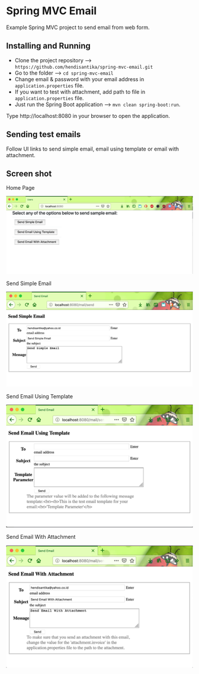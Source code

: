 # Spring MVC Email

Example Spring MVC project to send email from web form.

## Installing and Running

* Clone the project repository --> `https://github.com/hendisantika/spring-mvc-email.git`
* Go to the folder --> `cd spring-mvc-email`
* Change email & password with your email address in `application.properties` file.
* If you want to test with attachment, add path to file in `application.properties` file.
* Just run the Spring Boot application --> `mvn clean spring-boot:run`.

Type http://localhost:8080 in your browser to open the application.

## Sending test emails

Follow UI links to send simple email, email using template or email with attachment.

## Screen shot

Home Page

![Home Page](img/home.png "Home Page")

Send Simple Email

![Send Simple Email](img/simple.png "Send Simple Email")

Send Email Using Template

![Send Email Using Template](img/templates.png "Send Email Using Template")

Send Email With Attachment

![Send Email With Attachment](img/attachment.png "Send Email With Attachment")